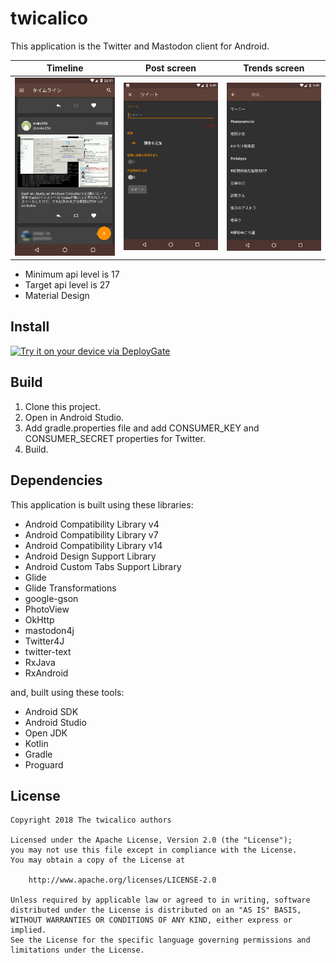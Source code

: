 twicalico
====

This application is the Twitter and Mastodon client for Android\.

|Timeline|Post screen|Trends screen|
|---|---|---|
|![Timeline](readme_image/home.png)|![Post screen](readme_image/post.png)|![Trends screen](readme_image/trends.png)|

* Minimum api level is 17
* Target api level is 27
* Material Design

## Install

[<img src="https://dply.me/vjtth8/button/large" alt="Try it on your device via DeployGate">](https://dply.me/vjtth8#install)

## Build

1. Clone this project\.
2. Open in Android Studio\.
3. Add gradle.properties file and add CONSUMER_KEY and CONSUMER_SECRET properties for Twitter\.
4. Build\.

## Dependencies

This application is built using these libraries\:

* Android Compatibility Library v4
* Android Compatibility Library v7
* Android Compatibility Library v14
* Android Design Support Library
* Android Custom Tabs Support Library
* Glide
* Glide Transformations
* google-gson
* PhotoView
* OkHttp
* mastodon4j
* Twitter4J
* twitter-text
* RxJava
* RxAndroid

and, built using these tools\:

* Android SDK
* Android Studio
* Open JDK
* Kotlin
* Gradle
* Proguard

## License

~~~~
Copyright 2018 The twicalico authors

Licensed under the Apache License, Version 2.0 (the "License");
you may not use this file except in compliance with the License.
You may obtain a copy of the License at

    http://www.apache.org/licenses/LICENSE-2.0

Unless required by applicable law or agreed to in writing, software
distributed under the License is distributed on an "AS IS" BASIS,
WITHOUT WARRANTIES OR CONDITIONS OF ANY KIND, either express or implied.
See the License for the specific language governing permissions and
limitations under the License.
~~~~
